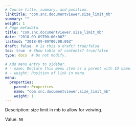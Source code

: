 ```yaml
---
# Course title, summary, and position.
linktitle: "com.snc.documentviewer.size_limit_mb"
summary: ""
weight: 1
# Page metadata.
title: "com.snc.documentviewer.size_limit_mb"
date: "2018-09-09T00:00:00Z"
lastmod: "2018-09-09T00:00:00Z"
draft: false  # Is this a draft? true/false
toc: true  # Show table of contents? true/false
type: docs  # Do not modify.

# Add menu entry to sidebar.
# - name: Declare this menu item as a parent with ID name.
# - weight: Position of link in menu.
menu:
  properties:
    parent: Properties
    name: "com.snc.documentviewer.size_limit_mb"
    weight: 1
---
```


Description: size limit in mb to allow for veiwing.


Value: `50`
